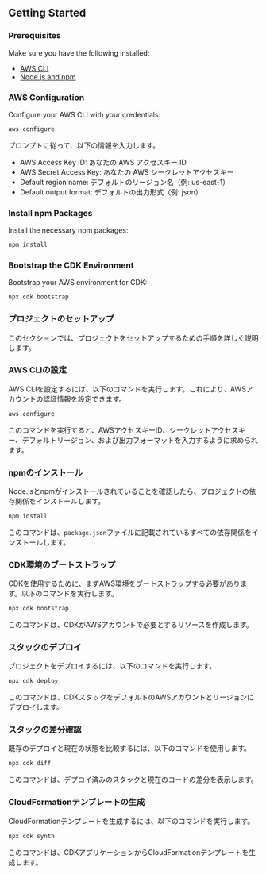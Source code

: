 ## Getting Started

### Prerequisites

Make sure you have the following installed:
- [AWS CLI](https://aws.amazon.com/cli/)
- [Node.js and npm](https://nodejs.org/)

### AWS Configuration

Configure your AWS CLI with your credentials:
```sh
aws configure
```

プロンプトに従って、以下の情報を入力します。

* AWS Access Key ID: あなたの AWS アクセスキー ID
* AWS Secret Access Key: あなたの AWS シークレットアクセスキー
* Default region name: デフォルトのリージョン名（例: us-east-1）
* Default output format: デフォルトの出力形式（例: json）

### Install npm Packages

Install the necessary npm packages:
```sh
npm install
```

### Bootstrap the CDK Environment

Bootstrap your AWS environment for CDK:
```sh
npx cdk bootstrap
```
### プロジェクトのセットアップ

このセクションでは、プロジェクトをセットアップするための手順を詳しく説明します。

### AWS CLIの設定

AWS CLIを設定するには、以下のコマンドを実行します。これにより、AWSアカウントの認証情報を設定できます。
```sh
aws configure
```
このコマンドを実行すると、AWSアクセスキーID、シークレットアクセスキー、デフォルトリージョン、および出力フォーマットを入力するように求められます。

### npmのインストール

Node.jsとnpmがインストールされていることを確認したら、プロジェクトの依存関係をインストールします。
```sh
npm install
```
このコマンドは、`package.json`ファイルに記載されているすべての依存関係をインストールします。

### CDK環境のブートストラップ

CDKを使用するために、まずAWS環境をブートストラップする必要があります。以下のコマンドを実行します。
```sh
npx cdk bootstrap
```
このコマンドは、CDKがAWSアカウントで必要とするリソースを作成します。

### スタックのデプロイ

プロジェクトをデプロイするには、以下のコマンドを実行します。
```sh
npx cdk deploy
```
このコマンドは、CDKスタックをデフォルトのAWSアカウントとリージョンにデプロイします。

### スタックの差分確認

既存のデプロイと現在の状態を比較するには、以下のコマンドを使用します。
```sh
npx cdk diff
```
このコマンドは、デプロイ済みのスタックと現在のコードの差分を表示します。

### CloudFormationテンプレートの生成

CloudFormationテンプレートを生成するには、以下のコマンドを実行します。
```sh
npx cdk synth
```
このコマンドは、CDKアプリケーションからCloudFormationテンプレートを生成します。

